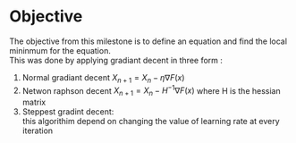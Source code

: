 # Objective
The objective from this milestone is to define an equation and find the local mininmum for the equation. <br>
This was done by applying gradiant decent in three form :<br>
1. Normal gradiant decent  $X_{n+1} = X_n - \eta \nabla F(x)$
2. Netwon raphson decent $X_{n+1} = X_n - H^{-1} \nabla F(x)$ where H is the hessian matrix 
3. Steppest gradint decent:<br>
  this algorithim depend on changing the value of learning rate at every iteration 
 
  
